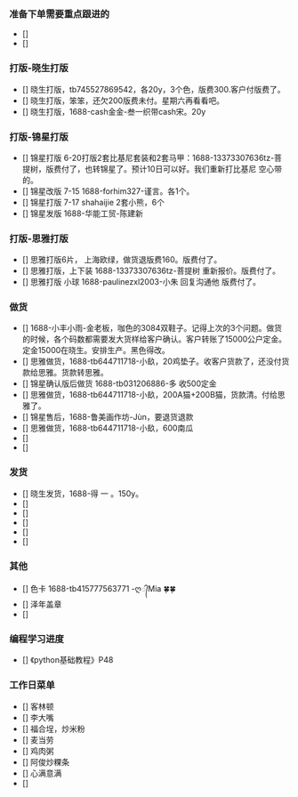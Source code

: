 ### 准备下单需要重点跟进的
- []
- [] 

### 打版-晓生打版
- [] 晓生打版，tb745527869542，各20y，3个色，版费300.客户付版费了。
- [] 晓生打版，笨笨，还欠200版费未付。星期六再看看吧。
- [] 晓生打版，1688-cash金金-叁一织带cash宋。20y



### 打版-锦星打版
- [] 锦星打版 6-20打版2套比基尼套装和2套马甲：1688-13373307636tz-菩提树，版费付了，也转锦星了。预计10日可以好。我们重新打比基尼 空心带的。
- [] 锦星改版 7-15 1688-forhim327-谨言。各1个。
- [] 锦星打版 7-17 shahaijie 2套小熊，6个
- [] 锦星发版 1688-华能工贸-陈建新



### 打版-思雅打版
- [] 思雅打版6片， 上海欧绿，做货退版费160。版费付了。
- [] 思雅打版，上下装 1688-13373307636tz-菩提树 重新报价。版费付了。
- [] 思雅打版 小球 1688-paulinezxl2003-小朱 回复沟通他 版费付了。


### 做货
- [] 1688-小丰小雨-金老板，咖色的3084双鞋子。记得上次的3个问题。做货的时候，各个码数都需要发大货样给客户确认。客户转账了15000公户定金。定金15000在晓生。安排生产。黑色得改。
- [] 思雅做货，1688-tb644711718-小镹，20鸡垫子。收客户货款了，还没付货款给思雅。货款转思雅。
- [] 锦星确认版后做货 1688-tb031206886-多 收500定金
- [] 思雅做货，1688-tb644711718-小镹，200A猫+200B猫，货款清。付给思雅了。
- [] 锦星售后，1688-鲁美画作坊-Jùn，要退货退款
- [] 思雅做货，1688-tb644711718-小镹，600南瓜
- []
- [] 


### 发货
- [] 晓生发货，1688-得  一 。150y。
- []
- [] 
- [] 
- []
- [] 





### 其他
- [] 色卡 1688-tb415777563771 -ღ᭄Mia 🍀🍀
- [] 泽年盖章
- [] 











### 编程学习进度
- [] 《python基础教程》P48


### 工作日菜单
- [] 客林顿
- [] 李大嘴
- [] 福合埕，炒米粉
- [] 麦当劳
- [] 鸡肉粥
- [] 阿俊炒粿条
- [] 心满意满
- [] 
